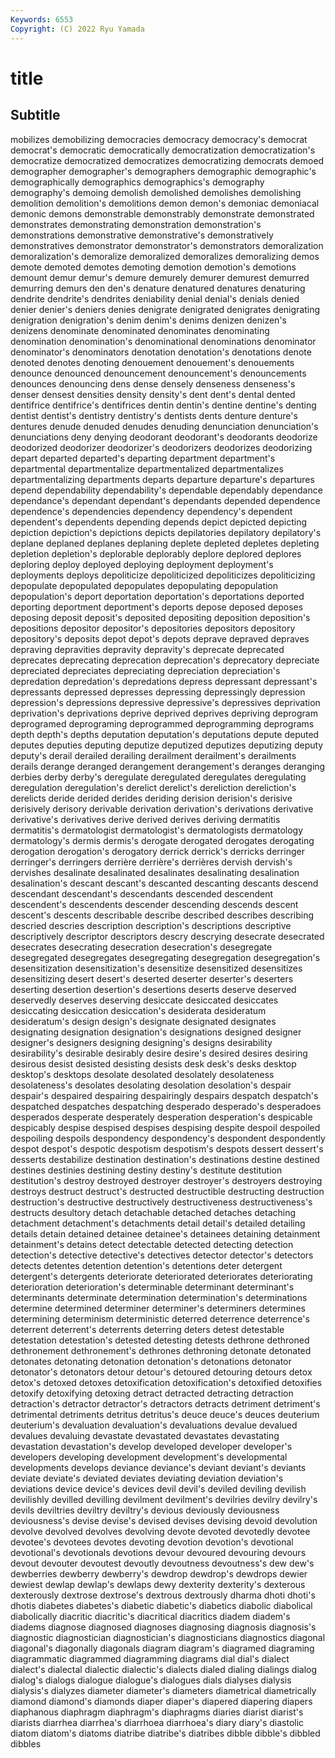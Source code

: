 ```yaml
---
Keywords: 6553
Copyright: (C) 2022 Ryu Yamada
---
```



# title

## Subtitle
mobilizes demobilizing democracies democracy democracy's democrat democrat's democratic democratically democratization
democratization's democratize democratized democratizes democratizing democrats demoed demographer demographer's demographers
demographic demographic's demographically demographics demographics's demography demography's demoing demolish demolished
demolishes demolishing demolition demolition's demolitions demon demon's demoniac demoniacal demonic
demons demonstrable demonstrably demonstrate demonstrated demonstrates demonstrating demonstration demonstration's demonstrations
demonstrative demonstrative's demonstratively demonstratives demonstrator demonstrator's demonstrators demoralization demoralization's demoralize
demoralized demoralizes demoralizing demos demote demoted demotes demoting demotion demotion's
demotions demount demur demur's demure demurely demurer demurest demurred demurring
demurs den den's denature denatured denatures denaturing dendrite dendrite's dendrites
deniability denial denial's denials denied denier denier's deniers denies denigrate
denigrated denigrates denigrating denigration denigration's denim denim's denims denizen denizen's
denizens denominate denominated denominates denominating denomination denomination's denominational denominations denominator
denominator's denominators denotation denotation's denotations denote denoted denotes denoting denouement
denouement's denouements denounce denounced denouncement denouncement's denouncements denounces denouncing dens
dense densely denseness denseness's denser densest densities density density's dent
dent's dental dented dentifrice dentifrice's dentifrices dentin dentin's dentine dentine's
denting dentist dentist's dentistry dentistry's dentists dents denture denture's dentures
denude denuded denudes denuding denunciation denunciation's denunciations deny denying deodorant
deodorant's deodorants deodorize deodorized deodorizer deodorizer's deodorizers deodorizes deodorizing depart
departed departed's departing department department's departmental departmentalize departmentalized departmentalizes departmentalizing
departments departs departure departure's departures depend dependability dependability's dependable dependably
dependance dependance's dependant dependant's dependants depended dependence dependence's dependencies dependency
dependency's dependent dependent's dependents depending depends depict depicted depicting depiction
depiction's depictions depicts depilatories depilatory depilatory's deplane deplaned deplanes deplaning
deplete depleted depletes depleting depletion depletion's deplorable deplorably deplore deplored
deplores deploring deploy deployed deploying deployment deployment's deployments deploys depoliticize
depoliticized depoliticizes depoliticizing depopulate depopulated depopulates depopulating depopulation depopulation's deport
deportation deportation's deportations deported deporting deportment deportment's deports depose deposed
deposes deposing deposit deposit's deposited depositing deposition deposition's depositions depositor
depositor's depositories depositors depository depository's deposits depot depot's depots deprave
depraved depraves depraving depravities depravity depravity's deprecate deprecated deprecates deprecating
deprecation deprecation's deprecatory depreciate depreciated depreciates depreciating depreciation depreciation's depredation
depredation's depredations depress depressant depressant's depressants depressed depresses depressing depressingly
depression depression's depressions depressive depressive's depressives deprivation deprivation's deprivations deprive
deprived deprives depriving deprogram deprogramed deprograming deprogrammed deprogramming deprograms depth
depth's depths deputation deputation's deputations depute deputed deputes deputies deputing
deputize deputized deputizes deputizing deputy deputy's derail derailed derailing derailment
derailment's derailments derails derange deranged derangement derangement's deranges deranging derbies
derby derby's deregulate deregulated deregulates deregulating deregulation deregulation's derelict derelict's
dereliction dereliction's derelicts deride derided derides deriding derision derision's derisive
derisively derisory derivable derivation derivation's derivations derivative derivative's derivatives derive
derived derives deriving dermatitis dermatitis's dermatologist dermatologist's dermatologists dermatology dermatology's
dermis dermis's derogate derogated derogates derogating derogation derogation's derogatory derrick
derrick's derricks derringer derringer's derringers derrière derrière's derrières dervish dervish's
dervishes desalinate desalinated desalinates desalinating desalination desalination's descant descant's descanted
descanting descants descend descendant descendant's descendants descended descendent descendent's descendents
descender descending descends descent descent's descents describable describe described describes
describing descried descries description description's descriptions descriptive descriptively descriptor descriptors
descry descrying desecrate desecrated desecrates desecrating desecration desecration's desegregate desegregated
desegregates desegregating desegregation desegregation's desensitization desensitization's desensitize desensitized desensitizes desensitizing
desert desert's deserted deserter deserter's deserters deserting desertion desertion's desertions
deserts deserve deserved deservedly deserves deserving desiccate desiccated desiccates desiccating
desiccation desiccation's desiderata desideratum desideratum's design design's designate designated designates
designating designation designation's designations designed designer designer's designers designing designing's
designs desirability desirability's desirable desirably desire desire's desired desires desiring
desirous desist desisted desisting desists desk desk's desks desktop desktop's
desktops desolate desolated desolately desolateness desolateness's desolates desolating desolation desolation's
despair despair's despaired despairing despairingly despairs despatch despatch's despatched despatches
despatching desperado desperado's desperadoes desperados desperate desperately desperation desperation's despicable
despicably despise despised despises despising despite despoil despoiled despoiling despoils
despondency despondency's despondent despondently despot despot's despotic despotism despotism's despots
dessert dessert's desserts destabilize destination destination's destinations destine destined destines
destinies destining destiny destiny's destitute destitution destitution's destroy destroyed destroyer
destroyer's destroyers destroying destroys destruct destruct's destructed destructible destructing destruction
destruction's destructive destructively destructiveness destructiveness's destructs desultory detach detachable detached
detaches detaching detachment detachment's detachments detail detail's detailed detailing details
detain detained detainee detainee's detainees detaining detainment detainment's detains detect
detectable detected detecting detection detection's detective detective's detectives detector detector's
detectors detects detentes detention detention's detentions deter detergent detergent's detergents
deteriorate deteriorated deteriorates deteriorating deterioration deterioration's determinable determinant determinant's determinants
determinate determination determination's determinations determine determined determiner determiner's determiners determines
determining determinism deterministic deterred deterrence deterrence's deterrent deterrent's deterrents deterring
deters detest detestable detestation detestation's detested detesting detests dethrone dethroned
dethronement dethronement's dethrones dethroning detonate detonated detonates detonating detonation detonation's
detonations detonator detonator's detonators detour detour's detoured detouring detours detox
detox's detoxed detoxes detoxification detoxification's detoxified detoxifies detoxify detoxifying detoxing
detract detracted detracting detraction detraction's detractor detractor's detractors detracts detriment
detriment's detrimental detriments detritus detritus's deuce deuce's deuces deuterium deuterium's
devaluation devaluation's devaluations devalue devalued devalues devaluing devastate devastated devastates
devastating devastation devastation's develop developed developer developer's developers developing development
development's developmental developments develops deviance deviance's deviant deviant's deviants deviate
deviate's deviated deviates deviating deviation deviation's deviations device device's devices
devil devil's deviled deviling devilish devilishly devilled devilling devilment devilment's
devilries devilry devilry's devils deviltries deviltry deviltry's devious deviously deviousness
deviousness's devise devise's devised devises devising devoid devolution devolve devolved
devolves devolving devote devoted devotedly devotee devotee's devotees devotes devoting
devotion devotion's devotional devotional's devotionals devotions devour devoured devouring devours
devout devouter devoutest devoutly devoutness devoutness's dew dew's dewberries dewberry
dewberry's dewdrop dewdrop's dewdrops dewier dewiest dewlap dewlap's dewlaps dewy
dexterity dexterity's dexterous dexterously dextrose dextrose's dextrous dextrously dharma dhoti
dhoti's dhotis diabetes diabetes's diabetic diabetic's diabetics diabolic diabolical diabolically
diacritic diacritic's diacritical diacritics diadem diadem's diadems diagnose diagnosed diagnoses
diagnosing diagnosis diagnosis's diagnostic diagnostician diagnostician's diagnosticians diagnostics diagonal diagonal's
diagonally diagonals diagram diagram's diagramed diagraming diagrammatic diagrammed diagramming diagrams
dial dial's dialect dialect's dialectal dialectic dialectic's dialects dialed dialing
dialings dialog dialog's dialogs dialogue dialogue's dialogues dials dialyses dialysis
dialysis's dialyzes diameter diameter's diameters diametrical diametrically diamond diamond's diamonds
diaper diaper's diapered diapering diapers diaphanous diaphragm diaphragm's diaphragms diaries
diarist diarist's diarists diarrhea diarrhea's diarrhoea diarrhoea's diary diary's diastolic
diatom diatom's diatoms diatribe diatribe's diatribes dibble dibble's dibbled dibbles
